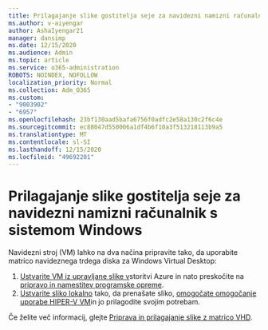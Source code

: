 ```yaml
---
title: Prilagajanje slike gostitelja seje za navidezni namizni računalnik s sistemom Windows
ms.author: v-aiyengar
author: AshaIyengar21
manager: dansimp
ms.date: 12/15/2020
ms.audience: Admin
ms.topic: article
ms.service: o365-administration
ROBOTS: NOINDEX, NOFOLLOW
localization_priority: Normal
ms.collection: Adm_O365
ms.custom:
- "9003902"
- "6957"
ms.openlocfilehash: 23bf130aad5bafa6756f0adfc2e58a130c2f6c4e
ms.sourcegitcommit: ec88047d550006a1df4b6f10a3f513218113b9a5
ms.translationtype: MT
ms.contentlocale: sl-SI
ms.lasthandoff: 12/15/2020
ms.locfileid: "49692201"
---
```

# <a name="customize-a-session-host-image-for-windows-virtual-desktop"></a>Prilagajanje slike gostitelja seje za navidezni namizni računalnik s sistemom Windows

Navidezni stroj (VM) lahko na dva načina pripravite tako, da uporabite matrico navideznega trdega diska za Windows Virtual Desktop:

1. [Ustvarite VM iz upravljane slike v](https://go.microsoft.com/fwlink/?linkid=2127906)storitvi Azure in nato preskočite na [pripravo in namestitev programske opreme](https://go.microsoft.com/fwlink/?linkid=2128064).
1. [Ustvarite sliko lokalno](https://go.microsoft.com/fwlink/?linkid=2128065) tako, da prenašate sliko, [omogočate omogočanje uporabe HIPER-V VM](https://go.microsoft.com/fwlink/?linkid=2127907)in jo prilagodite svojim potrebam.

Če želite več informacij, glejte [Priprava in prilagajanje slike z matrico VHD](https://go.microsoft.com/fwlink/?linkid=2127838).